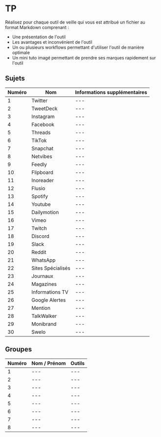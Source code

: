 # TP

Réalisez pour chaque outil de veille qui vous est attribué un fichier au format Markdown comprenant : 

- Une présentation de l'outil
- Les avantages et inconvénient de l'outil
- Un ou plusieurs workflows permettant d'utiliser l'outil de manière optimale
- Un mini tuto imagé permettant de prendre ses marques rapidement sur l'outil

## Sujets

| Numéro | Nom | Informations supplémentaires |
| --- | --- | --- |
| 1 | Twitter | --- |
| 2 | TweetDeck | --- |
| 3 | Instagram | --- |
| 4 | Facebook | --- |
| 5 | Threads | --- |
| 6 | TikTok | --- |
| 7 | Snapchat | --- |
| 8 | Netvibes | --- |
| 9 | Feedly | --- |
| 10 | Flipboard | --- |
| 11 | Inoreader | --- |
| 12 | Flusio | --- |
| 13 | Spotify | --- |
| 14 | Youtube | --- |
| 15 | Dailymotion | --- |
| 16 | Vimeo | --- |
| 17 | Twitch | --- |
| 18 | Discord | --- |
| 19 | Slack | --- |
| 20 | Reddit | --- |
| 21 | WhatsApp | --- |
| 22 | Sites Spécialisés | --- |
| 23 | Journaux | --- |
| 24 | Magazines | --- |
| 25 | Informations TV | --- |
| 26 | Google Alertes | --- |
| 27 | Mention | --- |
| 28 | TalkWalker | --- |
| 29 | Monibrand | --- |
| 30 | Swelo | --- |

## Groupes

| Numéro | Nom / Prénom | Outils |
| --- | --- | --- |
| 1 | --- | --- |
| 2 | --- | --- |
| 3 | --- | --- |
| 4 | --- | --- |
| 5 | --- | --- |
| 6 | --- | --- |
| 7 | --- | --- |
| 8 | --- | --- |

